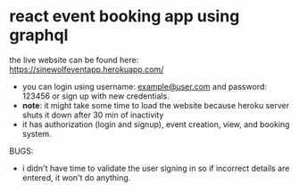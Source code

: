 # react event booking app using graphql

the live website can be found here: https://sinewolfeventapp.herokuapp.com/

- you can login using username: example@user.com and password: 123456  or sign up with new credentials.
- **note**: it might take some time to load the website because heroku server shuts it down after 30 min of inactivity
- it has authorization (login and signup), event creation, view, and booking system.

BUGS:

- i didn't have time to validate the user signing in so if incorrect details are entered, it won't do anything.
